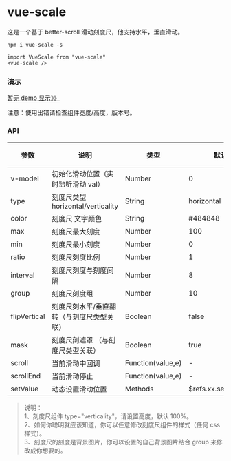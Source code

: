 # vue-scale

这是一个基于 better-scroll 滑动刻度尺，他支持水平，垂直滑动。

`npm i vue-scale -s`

```
import VueScale from "vue-scale"
<vue-scale />
```

### 演示

[暂无 demo 显示》》]("")

注意：使用出错请检查组件宽度/高度，版本号。

### API

| 参数         | 说明                                      | 类型              | 默认值                  | 版本 |
| ------------ | ----------------------------------------- | ----------------- | ----------------------- | ---- |
| v-model      | 初始化滑动位置（实时监听滑动 val）        | Number            | 0                       | -    |
| type         | 刻度尺类型 horizontal/verticality         | String            | horizontal              | -    |
| color        | 刻度尺 文字颜色                           | String            | #484848                 | -    |
| max          | 刻度尺最大刻度                            | Number            | 100                     | -    |
| min          | 刻度尺最小刻度                            | Number            | 0                       | -    |
| ratio        | 刻度尺刻度比例                            | Number            | 1                       | -    |
| interval     | 刻度尺刻度与刻度间隔                      | Number            | 8                       | -    |
| group        | 刻度尺刻度组                              | Number            | 10                      | -    |
| flipVertical | 刻度尺刻水平/垂直翻转（与刻度尺类型关联） | Boolean           | false                   | -    |
| mask         | 刻度尺刻遮罩 （与刻度尺类型关联）         | Boolean           | true                    | -    |
| scroll       | 当前滑动中回调                            | Function(value,e) | -                       | -    |
| scrollEnd    | 当前滑动停止                              | Function(value,e) | -                       | -    |
| setValue     | 动态设置滑动位置                          | Methods           | \$refs.xx.setValue(val) | -    |

> 说明：  
> 1、刻度尺组件 type="verticality"，请设置高度，默认 100%。  
> 2、如何你聪明就应该知道，你可以任意修改刻度尺组件的样式（任何 css 样式）。  
> 3、刻度尺的刻度是背景图片，你可以设置的自己背景图片结合 group 来修改成你想要的。
